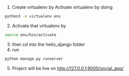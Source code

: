 1. Create virtualenv by Activate virtualenv by doing 

```sh
python3 -m virtualenv env
```
2. Activate that virtualenv by 

```sh
source env/bin/activate
```
3. then cd into the hello_django folder
4. run  

```sh
python manage.py runserver
```

5. Project will be live on http://127.0.0.1:8000/social_app/

